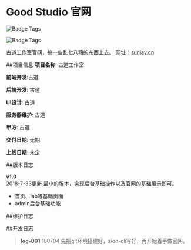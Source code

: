 
# Good Studio 官网
 
![Badge Tags](https://img.shields.io/badge/build-10%25-green.svg)

![Badge Tags](https://img.shields.io/badge/Good_Studio-v1.0-cb4042.svg)

古道工作室官网，搞一些乱七八糟的东西上去。
网址：[sunjay.cn](https://sunjay.cn)

##项目信息
**项目名称**: 古道工作室

**前端开发**:古道

**后端开发**: 古道

**UI设计**: 古道

**服务器维护**: 古道

**甲方**: 古道

**交付日期**: 无期

**上线日期**: 未定


##版本日志

**v1.0**  
2018-7-33更新
最小的版本，实现后台基础操作以及官网的基础展示即可。

* 首页、lab等基础页面
* admin后台基础功能



##维护日志



##开发日志

> **log-001** 180704
先把git环境搭建好，zion-cli写好，再开始着手做官网。

